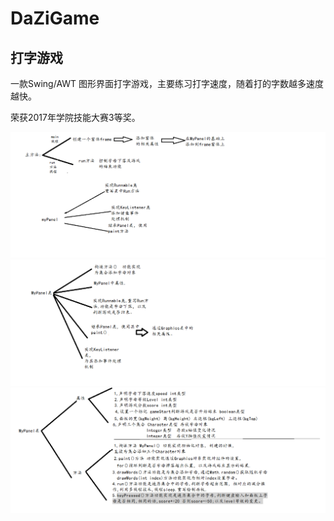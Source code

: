# DaZiGame
## 打字游戏

一款Swing/AWT 图形界面打字游戏，主要练习打字速度，随着打的字数越多速度越快。

荣获2017年学院技能大赛3等奖。

![image](https://raw.githubusercontent.com/qxlx/DaZiGame/master/%E6%89%93%E5%AD%97%E6%B8%B8%E6%88%8F%E7%BC%96%E7%A8%8B.png)
![image](https://raw.githubusercontent.com/qxlx/DaZiGame/master/%E6%89%93%E5%AD%97%E6%B8%B8%E6%88%8F%E7%BC%96%E7%A8%8B2.png)
![image](https://raw.githubusercontent.com/qxlx/DaZiGame/master/%E6%89%93%E5%AD%97%E6%B8%B8%E6%88%8F%E7%BC%96%E7%A8%8B3.png)
